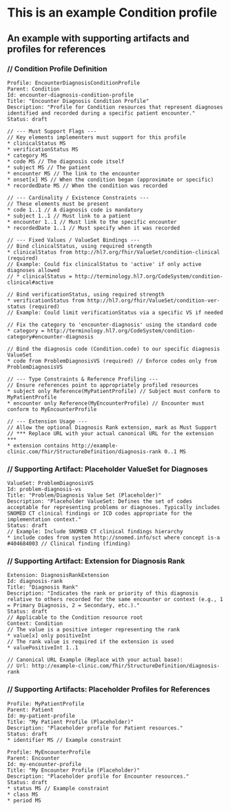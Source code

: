 # This is an example Condition profile

## An example with supporting artifacts and profiles for references

### // Condition Profile Definition

    Profile: EncounterDiagnosisConditionProfile
    Parent: Condition
    Id: encounter-diagnosis-condition-profile
    Title: "Encounter Diagnosis Condition Profile"
    Description: "Profile for Condition resources that represent diagnoses identified and recorded during a specific patient encounter."
    Status: draft
    
    // --- Must Support Flags ---
    // Key elements implementers must support for this profile
    * clinicalStatus MS
    * verificationStatus MS
    * category MS
    * code MS // The diagnosis code itself
    * subject MS // The patient
    * encounter MS // The link to the encounter
    * onset[x] MS // When the condition began (approximate or specific)
    * recordedDate MS // When the condition was recorded
    
    // --- Cardinality / Existence Constraints ---
    // These elements must be present
    * code 1..1 // A diagnosis code is mandatory
    * subject 1..1 // Must link to a patient
    * encounter 1..1 // Must link to the specific encounter
    * recordedDate 1..1 // Must specify when it was recorded
    
    // --- Fixed Values / ValueSet Bindings ---
    // Bind clinicalStatus, using required strength
    * clinicalStatus from http://hl7.org/fhir/ValueSet/condition-clinical (required)
    // Example: Could fix clinicalStatus to 'active' if only active diagnoses allowed
    // * clinicalStatus = http://terminology.hl7.org/CodeSystem/condition-clinical#active
    
    // Bind verificationStatus, using required strength
    * verificationStatus from http://hl7.org/fhir/ValueSet/condition-ver-status (required)
    // Example: Could limit verificationStatus via a specific VS if needed
    
    // Fix the category to 'encounter-diagnosis' using the standard code
    * category = http://terminology.hl7.org/CodeSystem/condition-category#encounter-diagnosis
    
    // Bind the diagnosis code (Condition.code) to our specific diagnosis ValueSet
    * code from ProblemDiagnosisVS (required) // Enforce codes only from ProblemDiagnosisVS
    
    // --- Type Constraints & Reference Profiling ---
    // Ensure references point to appropriately profiled resources
    * subject only Reference(MyPatientProfile) // Subject must conform to MyPatientProfile
    * encounter only Reference(MyEncounterProfile) // Encounter must conform to MyEncounterProfile
    
    // --- Extension Usage ---
    // Allow the optional Diagnosis Rank extension, mark as Must Support
    // *** Replace URL with your actual canonical URL for the extension ***
    * extension contains http://example-clinic.com/fhir/StructureDefinition/diagnosis-rank 0..1 MS


### // Supporting Artifact: Placeholder ValueSet for Diagnoses

    ValueSet: ProblemDiagnosisVS
    Id: problem-diagnosis-vs
    Title: "Problem/Diagnosis Value Set (Placeholder)"
    Description: "Placeholder ValueSet: Defines the set of codes acceptable for representing problems or diagnoses. Typically includes SNOMED CT clinical findings or ICD codes appropriate for the implementation context."
    Status: draft
    // Example: Include SNOMED CT clinical findings hierarchy
    * include codes from system http://snomed.info/sct where concept is-a #404684003 // Clinical finding (finding)
   

### // Supporting Artifact: Extension for Diagnosis Rank

    Extension: DiagnosisRankExtension
    Id: diagnosis-rank
    Title: "Diagnosis Rank"
    Description: "Indicates the rank or priority of this diagnosis relative to others recorded for the same encounter or context (e.g., 1 = Primary Diagnosis, 2 = Secondary, etc.)."
    Status: draft
    // Applicable to the Condition resource root
    Context: Condition
    // The value is a positive integer representing the rank
    * value[x] only positiveInt
    // The rank value is required if the extension is used
    * valuePositiveInt 1..1
    
    // Canonical URL Example (Replace with your actual base):
    // Url: http://example-clinic.com/fhir/StructureDefinition/diagnosis-rank
    

### // Supporting Artifacts: Placeholder Profiles for References

    Profile: MyPatientProfile
    Parent: Patient
    Id: my-patient-profile
    Title: "My Patient Profile (Placeholder)"
    Description: "Placeholder profile for Patient resources."
    Status: draft
    * identifier MS // Example constraint
    
    Profile: MyEncounterProfile
    Parent: Encounter
    Id: my-encounter-profile
    Title: "My Encounter Profile (Placeholder)"
    Description: "Placeholder profile for Encounter resources."
    Status: draft
    * status MS // Example constraint
    * class MS
    * period MS

